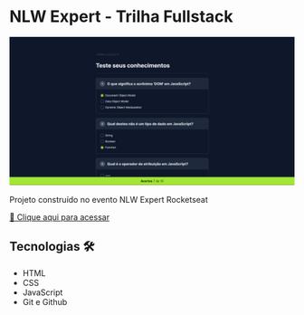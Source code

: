 # NLW Expert - Trilha Fullstack

![preview](./.github/preview.png)

Projeto construído no evento NLW Expert Rocketseat

[🔗 Clique aqui para acessar](https://github.com/Theyvison/NLW-Expert-Fullstack/)

## Tecnologias 🛠

- HTML
- CSS
- JavaScript
- Git e Github

